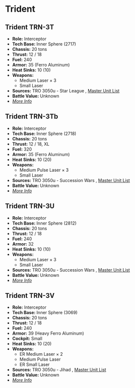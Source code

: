 # Trident 

## Trident TRN-3T 

- **Role:** Interceptor 
- **Tech Base:** Inner Sphere (2717) 
- **Chassis:** 20 tons 
- **Thrust:** 12 / 18 
- **Fuel:** 240 
- **Armor:** 35 (Ferro Aluminum) 
- **Heat Sinks:** 10 (10) 
- **Weapons:** 
  - Medium Laser × 3 
  - Small Laser 
- **Sources:** TRO 3050u - Star League , [Master Unit List](http://masterunitlist.info/Unit/Details/3303) 
- **Battle Value:** Unknown 
- [*More Info*](trident/trident_trn-3t.md) 

## Trident TRN-3Tb 

- **Role:** Interceptor 
- **Tech Base:** Inner Sphere (2718) 
- **Chassis:** 20 tons 
- **Thrust:** 12 / 18, XL 
- **Fuel:** 320 
- **Armor:** 35 (Ferro Aluminum) 
- **Heat Sinks:** 10 (20) 
- **Weapons:** 
  - Medium Pulse Laser × 3 
  - Small Laser 
- **Sources:** TRO 3050u - Succession Wars , [Master Unit List](http://masterunitlist.info/Unit/Details/5276) 
- **Battle Value:** Unknown 
- [*More Info*](trident/trident_trn-3tb.md) 

## Trident TRN-3U 

- **Role:** Interceptor 
- **Tech Base:** Inner Sphere (2812) 
- **Chassis:** 20 tons 
- **Thrust:** 12 / 18 
- **Fuel:** 240 
- **Armor:** 32 
- **Heat Sinks:** 10 (10) 
- **Weapons:** 
  - Medium Laser × 3 
  - Small Laser 
- **Sources:** TRO 3050u - Succession Wars , [Master Unit List](http://masterunitlist.info/Unit/Details/5277) 
- **Battle Value:** Unknown 
- [*More Info*](trident/trident_trn-3u.md) 

## Trident TRN-3V 

- **Role:** Interceptor 
- **Tech Base:** Inner Sphere (3069) 
- **Chassis:** 20 tons 
- **Thrust:** 12 / 18 
- **Fuel:** 240 
- **Armor:** 39 (Heavy Ferro Aluminum) 
- **Cockpit:** Small 
- **Heat Sinks:** 10 (20) 
- **Weapons:** 
  - ER Medium Laser × 2 
  - Medium Pulse Laser 
  - ER Small Laser 
- **Sources:** TRO 3050u - Jihad , [Master Unit List](http://masterunitlist.info/Unit/Details/5278) 
- **Battle Value:** Unknown 
- [*More Info*](trident/trident_trn-3v.md) 

